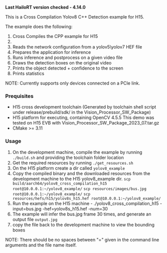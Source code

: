 **Last HailoRT version checked - 4.14.0**

This is a Cross Compilation Yolov8 C++ Detection example for H15.

The example does the following:

1. Cross Compiles the CPP example for H15
2. 
2. Reads the network configuration from a yolov5\yolov7 HEF file
3. Prepares the application for inference
4. Runs inference and postprocess on a given video file 
5. Draws the detection boxes on the original video
6. Prints the object detected + confidence to the screen
5. Prints statistics

NOTE: Currently supports only devices connected on a PCIe link.


### Prequisites ###
- H15 cross development toolchain (Generated by toolchain shell script under release/prebuild/sdk/ in the Vision_Processor_SW_Package)
- H15 platform for executing, containing OpenCV 4.5.5
This demo was tested on H15 EVB with Vision_Processor_SW_Package_2023_07.tar.gz
- CMake >= 3.11

### Usage ###

1. On the development machine, compile the example by running `./build.sh` and providing the toolchain folder location
2. Get the required resources by running `./get_resources.sh`
3. On the H15 platform create a dir called `yolov8_example`
4. Copy the compiled binary and the downloaded resources from the development machine to the H15 yolov8_example dir. 
   `scp build/aarch64/yolov8_cross_compilation_h15 root@10.0.0.1:~/yolov8_example/`
   `scp resources/images/bus.jpg root@10.0.0.1:~/yolov8_example/`
   `scp resources/hefs/h15/yolov8s_h15.hef root@10.0.0.1:~/yolov8_example/`
5. Run the example on the H15 machine - ./yolov8_cross_compilation_h15 -input=bus.jpg -hef=yolov8s_h15.hef -num=30
6. The example will infer the bus.jpg frame 30 times, and generate an output file `output.jpg`
7. copy the file back to the development machine to view the bounding boxes

NOTE: There should be no spaces between "=" given in the command line arguments and the file name itself.  
